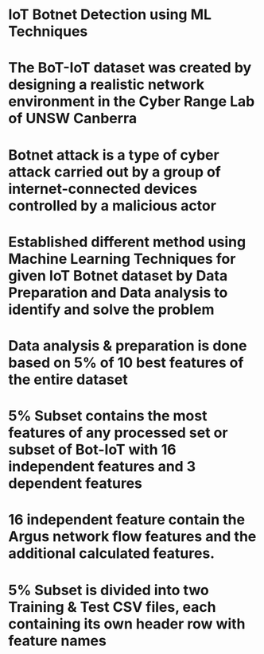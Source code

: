 # IoT Botnet Detection using ML Techniques
 
# The BoT-IoT dataset was created by designing a realistic network environment in the Cyber Range Lab of UNSW Canberra

# Botnet attack is a type of cyber attack carried out by a group of internet-connected devices controlled by a malicious actor

# Established different method using Machine Learning Techniques for given IoT Botnet dataset by Data Preparation and Data analysis to identify and solve the problem

# Data analysis & preparation is done based on 5% of 10 best features of the entire dataset

# 5% Subset contains the most features of any processed set or subset of Bot-IoT with 16 independent features and 3 dependent features

# 16 independent feature contain the Argus network flow features and the additional calculated features.

# 5% Subset is divided into two Training & Test CSV files, each containing its own header row with feature names
